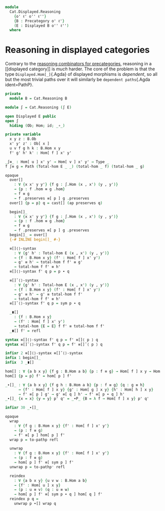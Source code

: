 <!--
```agda
open import Cat.Displayed.Base
open import Cat.Prelude

import Cat.Reasoning
```
-->

```agda
module
  Cat.Displayed.Reasoning
    {o' ℓ' o'' ℓ''}
    {B : Precategory o' ℓ'}
    (E : Displayed B o'' ℓ'')
  where
```

<!--
```agda
open Total-hom
```
-->

# Reasoning in displayed categories

Contrary to the [reasoning combinators for precategories][catr],
reasoning in a [[displayed category]] is _much_ harder. The core of the
problem is that the type `Displayed.Hom[_]`{.Agda} of displayed
morphisms is _dependent_, so all but the most trivial paths over it will
similarly be `dependent paths`{.Agda ident=PathP}.

[catr]: Cat.Reasoning.html

```agda
private
  module B = Cat.Reasoning B

module ∫ = Cat.Reasoning (∫ E)

open Displayed E public
open ∫
  hiding (Ob; Hom; id; _∘_)

private variable
  x y z : B.Ob
  x' y' z' : Ob[ x ]
  u v f g h k : B.Hom x y
  f' g' h' k' : Hom[ f ] x' y'

_∫≡_ : Hom[ u ] x' y' → Hom[ v ] x' y' → Type _
f ∫≡ g = Path (Total-hom E _ _) (total-hom _ f) (total-hom _ g)

opaque
  over[]
    : ∀ {x x' y y'} {f g : ∫.Hom (x , x') (y , y')}
    → {p : f .hom ≡ g .hom}
    → f ≡ g
    → f .preserves ≡[ p ] g .preserves
  over[] {p = p} q = cast[] (ap preserves q)

  begin[]_
    : ∀ {x x' y y'} {f g : ∫.Hom (x , x') (y , y')}
    → {p : f .hom ≡ g .hom}
    → f ≡ g
    → f .preserves ≡[ p ] g .preserves
  begin[]_ = over[]
  {-# INLINE begin[]_ #-}
```

```agda
  ≡[]⟨⟩-syntax
    : ∀ {g' h' : Total-hom E (x , x') (y , y')}
    → {f : B.Hom x y} (f' : Hom[ f ] x' y')
    → g' ≡ h' → total-hom f f' ≡ g'
    → total-hom f f' ≡ h'
  ≡[]⟨⟩-syntax f' q p = p ∙ q

  ≡[]˘⟨⟩-syntax
    : ∀ {g' h' : Total-hom E (x , x') (y , y')}
    → {f : B.Hom x y} (f' : Hom[ f ] x' y')
    → g' ≡ h' → g' ≡ total-hom f f'
    → total-hom f f' ≡ h'
  ≡[]˘⟨⟩-syntax f' q p = sym p ∙ q

  _∎[]
    : {f : B.Hom x y}
    → (f' : Hom[ f ] x' y')
    → total-hom {E = E} f f' ≡ total-hom f f'
  _∎[] f' = refl

syntax ≡[]⟨⟩-syntax f' q p = f' ≡[]⟨ p ⟩ q
syntax ≡[]˘⟨⟩-syntax f' q p = f' ≡[]˘⟨ p ⟩ q

infixr 2 ≡[]⟨⟩-syntax ≡[]˘⟨⟩-syntax
infix 1 begin[]_
infix  3 _∎[]

hom[] : ∀ {a b x y} {f g : B.Hom a b} {p : f ≡ g} → Hom[ f ] x y → Hom[ g ] x y
hom[] {p = p} f' = hom[ p ] f'

_∙[]_ : ∀ {a b x y} {f g h : B.Hom a b} {p : f ≡ g} {q : g ≡ h}
      → {f' : Hom[ f ] x y} {g' : Hom[ g ] x y} {h' : Hom[ h ] x y}
      → f' ≡[ p ] g' → g' ≡[ q ] h' → f' ≡[ p ∙ q ] h'
_∙[]_ {x = x} {y = y} p' q' = _∙P_ {B = λ f → Hom[ f ] x y} p' q'

infixr 30 _∙[]_
```

```agda
opaque
  wrap
    : ∀ {f g : B.Hom x y} {f' : Hom[ f ] x' y'}
    → (p : f ≡ g)
    → f' ≡[ p ] hom[ p ] f'
  wrap p = to-pathp refl

  unwrap
    : ∀ {f g : B.Hom x y} {f' : Hom[ f ] x' y'}
    → (p : f ≡ g)
    → hom[ p ] f' ≡[ sym p ] f'
  unwrap p = to-pathp⁻ refl

  reindex
    : ∀ {a b x y} {u v w : B.Hom a b}
    → {f' : Hom[ u ] x y}
    → (p : u ≡ v) (q : u ≡ w)
    → hom[ p ] f' ≡[ sym p ∙ q ] hom[ q ] f'
  reindex p q =
    unwrap p ∙[] wrap q
```
